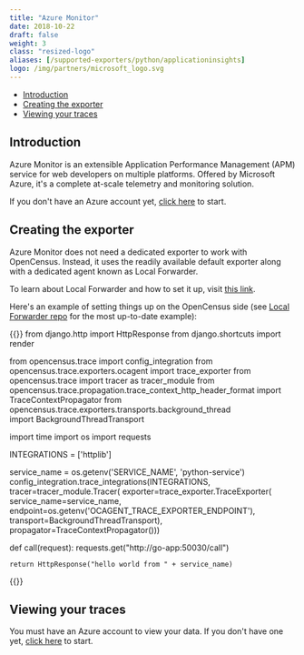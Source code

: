 ```yaml
---
title: "Azure Monitor"
date: 2018-10-22
draft: false
weight: 3
class: "resized-logo"
aliases: [/supported-exporters/python/applicationinsights]
logo: /img/partners/microsoft_logo.svg
---
```


- [Introduction](#introduction)
- [Creating the exporter](#creating-the-exporter)
- [Viewing your traces](#viewing-your-traces)

## Introduction
Azure Monitor is an extensible Application Performance Management (APM) service for web developers on multiple platforms. Offered by Microsoft Azure, it's a complete at-scale telemetry and monitoring solution.

If you don't have an Azure account yet, [click here](https://docs.microsoft.com/azure/application-insights/app-insights-overview) to start.

## Creating the exporter
Azure Monitor does not need a dedicated exporter to work with OpenCensus. Instead, it uses the readily available default exporter along with a dedicated agent known as Local Forwarder. 

To learn about Local Forwarder and how to set it up, visit [this link](https://docs.microsoft.com/azure/application-insights/opencensus-local-forwarder).

Here's an example of setting things up on the OpenCensus side (see [Local Forwarder repo](https://github.com/Microsoft/ApplicationInsights-LocalForwarder/blob/master/examples/opencensus/python-app/app/views.py) for the most up-to-date example):

{{<highlight python>}}
from django.http import HttpResponse
from django.shortcuts import render

from opencensus.trace import config_integration
from opencensus.trace.exporters.ocagent import trace_exporter
from opencensus.trace import tracer as tracer_module
from opencensus.trace.propagation.trace_context_http_header_format import TraceContextPropagator
from opencensus.trace.exporters.transports.background_thread \
    import BackgroundThreadTransport

import time
import os
import requests

INTEGRATIONS = ['httplib']

service_name = os.getenv('SERVICE_NAME', 'python-service')
config_integration.trace_integrations(INTEGRATIONS, tracer=tracer_module.Tracer(
    exporter=trace_exporter.TraceExporter(
        service_name=service_name,
        endpoint=os.getenv('OCAGENT_TRACE_EXPORTER_ENDPOINT'),
        transport=BackgroundThreadTransport),
    propagator=TraceContextPropagator()))


def call(request):
    requests.get("http://go-app:50030/call")

    return HttpResponse("hello world from " + service_name)
{{</highlight>}}


## Viewing your traces
You must have an Azure account to view your data. If you don't have one yet, [click here](https://docs.microsoft.com/azure/application-insights/app-insights-overview) to start.
